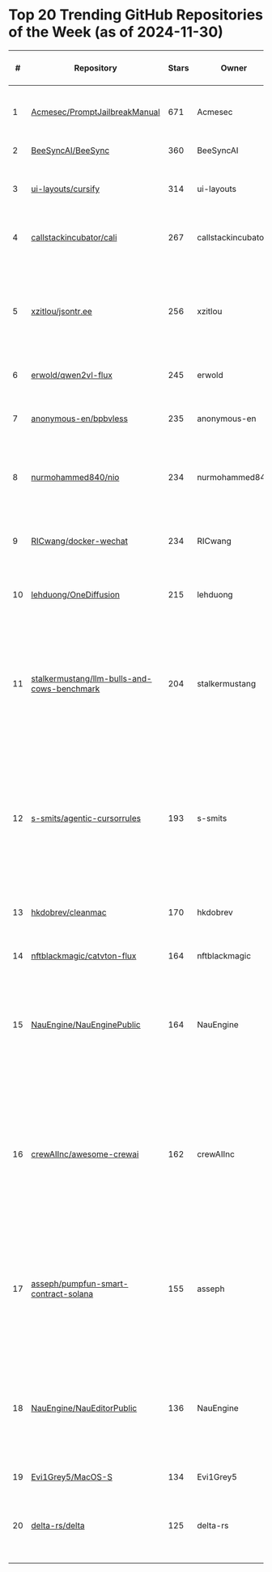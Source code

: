 # Top 20 Trending GitHub Repositories of the Week (as of 2024-11-30)

| # | Repository | Stars | Owner | Avatar | Description | Topics | URL | Created At | Updated At | Pushed At | Git URL | SSH URL | Clone URL | SVN URL | Homepage | Size | Language | Forks Count | Open Issues Count | Default Branch | License |
|---|------------|-------|-------|--------|-------------|--------|-----|------------|------------|-----------|---------|---------|-----------|---------|----------|------|----------|--------------|-------------------|----------------|---------|
| 1 | [Acmesec/PromptJailbreakManual](https://github.com/Acmesec/PromptJailbreakManual) | 671 | Acmesec | ![Acmesec's avatar](https://avatars.githubusercontent.com/u/43740052?v=4) | Prompt越狱手册 | No topics | [https://github.com/Acmesec/PromptJailbreakManual](https://github.com/Acmesec/PromptJailbreakManual) | 2024-11-25T15:10:33Z | 2024-11-30T04:13:11Z | 2024-11-26T11:57:38Z | git://github.com/Acmesec/PromptJailbreakManual.git | git@github.com:Acmesec/PromptJailbreakManual.git | https://github.com/Acmesec/PromptJailbreakManual.git | https://github.com/Acmesec/PromptJailbreakManual | No homepage | 13805 | No language specified | 65 | 1 | main | GNU General Public License v3.0 |
| 2 | [BeeSyncAI/BeeSync](https://github.com/BeeSyncAI/BeeSync) | 360 | BeeSyncAI | ![BeeSyncAI's avatar](https://avatars.githubusercontent.com/u/189791032?v=4) | No description | No topics | [https://github.com/BeeSyncAI/BeeSync](https://github.com/BeeSyncAI/BeeSync) | 2024-11-26T20:56:10Z | 2024-11-29T15:49:27Z | 2024-11-26T23:34:21Z | git://github.com/BeeSyncAI/BeeSync.git | git@github.com:BeeSyncAI/BeeSync.git | https://github.com/BeeSyncAI/BeeSync.git | https://github.com/BeeSyncAI/BeeSync | No homepage | 693 | TypeScript | 122 | 0 | main | Other |
| 3 | [ui-layouts/cursify](https://github.com/ui-layouts/cursify) | 314 | ui-layouts | ![ui-layouts's avatar](https://avatars.githubusercontent.com/u/188906022?v=4) | Cursor Animation Library for React & Next.js | No topics | [https://github.com/ui-layouts/cursify](https://github.com/ui-layouts/cursify) | 2024-11-24T20:57:38Z | 2024-11-30T03:43:19Z | 2024-11-29T18:36:21Z | git://github.com/ui-layouts/cursify.git | git@github.com:ui-layouts/cursify.git | https://github.com/ui-layouts/cursify.git | https://github.com/ui-layouts/cursify | https://cursify.vercel.app | 751 | TypeScript | 12 | 1 | main | No license |
| 4 | [callstackincubator/cali](https://github.com/callstackincubator/cali) | 267 | callstackincubator | ![callstackincubator's avatar](https://avatars.githubusercontent.com/u/40356278?v=4) | AI agent for building React Native apps | agents, ai, llm, react-native | [https://github.com/callstackincubator/cali](https://github.com/callstackincubator/cali) | 2024-11-23T09:51:41Z | 2024-11-30T01:07:39Z | 2024-11-29T22:34:47Z | git://github.com/callstackincubator/cali.git | git@github.com:callstackincubator/cali.git | https://github.com/callstackincubator/cali.git | https://github.com/callstackincubator/cali | No homepage | 7243 | TypeScript | 8 | 8 | main | MIT License |
| 5 | [xzitlou/jsontr.ee](https://github.com/xzitlou/jsontr.ee) | 256 | xzitlou | ![xzitlou's avatar](https://avatars.githubusercontent.com/u/1903014?v=4) | Effortlessly visualize JSON structures as dynamic tree diagrams | javascript, json, json-parser, json-schema, json-vi, json-visu, jsonlint, jsonlint-tree, jsontree, jsontree-library | [https://github.com/xzitlou/jsontr.ee](https://github.com/xzitlou/jsontr.ee) | 2024-11-25T19:04:10Z | 2024-11-30T04:10:05Z | 2024-11-29T22:53:31Z | git://github.com/xzitlou/jsontr.ee.git | git@github.com:xzitlou/jsontr.ee.git | https://github.com/xzitlou/jsontr.ee.git | https://github.com/xzitlou/jsontr.ee | https://jsontr.ee | 15 | JavaScript | 9 | 2 | main | MIT License |
| 6 | [erwold/qwen2vl-flux](https://github.com/erwold/qwen2vl-flux) | 245 | erwold | ![erwold's avatar](https://avatars.githubusercontent.com/u/14935942?v=4) | No description | No topics | [https://github.com/erwold/qwen2vl-flux](https://github.com/erwold/qwen2vl-flux) | 2024-11-25T11:54:06Z | 2024-11-30T04:16:06Z | 2024-11-26T12:38:47Z | git://github.com/erwold/qwen2vl-flux.git | git@github.com:erwold/qwen2vl-flux.git | https://github.com/erwold/qwen2vl-flux.git | https://github.com/erwold/qwen2vl-flux | No homepage | 64606 | Python | 21 | 10 | main | MIT License |
| 7 | [anonymous-en/bpbvless](https://github.com/anonymous-en/bpbvless) | 235 | anonymous-en | ![anonymous-en's avatar](https://avatars.githubusercontent.com/u/188286139?v=4) | 一键生成批量由bpb搭建的免费高速vless、Trojan节点 | No topics | [https://github.com/anonymous-en/bpbvless](https://github.com/anonymous-en/bpbvless) | 2024-11-23T14:08:16Z | 2024-11-30T04:19:14Z | 2024-11-23T14:32:16Z | git://github.com/anonymous-en/bpbvless.git | git@github.com:anonymous-en/bpbvless.git | https://github.com/anonymous-en/bpbvless.git | https://github.com/anonymous-en/bpbvless | No homepage | 3 | Python | 62 | 2 | main | No license |
| 8 | [nurmohammed840/nio](https://github.com/nurmohammed840/nio) | 234 | nurmohammed840 | ![nurmohammed840's avatar](https://avatars.githubusercontent.com/u/46383294?v=4) | Nio is an experimental async runtime for Rust | async, runtime | [https://github.com/nurmohammed840/nio](https://github.com/nurmohammed840/nio) | 2024-11-24T14:52:38Z | 2024-11-30T04:11:07Z | 2024-11-27T14:18:47Z | git://github.com/nurmohammed840/nio.git | git@github.com:nurmohammed840/nio.git | https://github.com/nurmohammed840/nio.git | https://github.com/nurmohammed840/nio | https://nurmohammed840.github.io/posts/announcing-nio/ | 541 | Rust | 5 | 0 | main | No license |
| 9 | [RICwang/docker-wechat](https://github.com/RICwang/docker-wechat) | 234 | RICwang | ![RICwang's avatar](https://avatars.githubusercontent.com/u/5809783?v=4) | 在docker里运行wechat，可以通过web或者VNC访问wechat | No topics | [https://github.com/RICwang/docker-wechat](https://github.com/RICwang/docker-wechat) | 2024-11-23T10:51:18Z | 2024-11-30T04:10:36Z | 2024-11-29T02:13:28Z | git://github.com/RICwang/docker-wechat.git | git@github.com:RICwang/docker-wechat.git | https://github.com/RICwang/docker-wechat.git | https://github.com/RICwang/docker-wechat | No homepage | 27 | Dockerfile | 13 | 3 | main | Apache License 2.0 |
| 10 | [lehduong/OneDiffusion](https://github.com/lehduong/OneDiffusion) | 215 | lehduong | ![lehduong's avatar](https://avatars.githubusercontent.com/u/27000711?v=4) | No description | No topics | [https://github.com/lehduong/OneDiffusion](https://github.com/lehduong/OneDiffusion) | 2024-11-24T21:52:50Z | 2024-11-30T03:05:39Z | 2024-11-26T04:29:22Z | git://github.com/lehduong/OneDiffusion.git | git@github.com:lehduong/OneDiffusion.git | https://github.com/lehduong/OneDiffusion.git | https://github.com/lehduong/OneDiffusion | No homepage | 20135 | No language specified | 4 | 4 | main | No license |
| 11 | [stalkermustang/llm-bulls-and-cows-benchmark](https://github.com/stalkermustang/llm-bulls-and-cows-benchmark) | 204 | stalkermustang | ![stalkermustang's avatar](https://avatars.githubusercontent.com/u/26546178?v=4) | A mini-framework for evaluating LLM performance on the Bulls and Cows number guessing game, supporting multiple LLM providers. | benchmark, benchmarking, chatgpt, games, llm, openai, python, reasoning | [https://github.com/stalkermustang/llm-bulls-and-cows-benchmark](https://github.com/stalkermustang/llm-bulls-and-cows-benchmark) | 2024-11-26T07:58:12Z | 2024-11-30T03:43:40Z | 2024-11-26T12:06:46Z | git://github.com/stalkermustang/llm-bulls-and-cows-benchmark.git | git@github.com:stalkermustang/llm-bulls-and-cows-benchmark.git | https://github.com/stalkermustang/llm-bulls-and-cows-benchmark.git | https://github.com/stalkermustang/llm-bulls-and-cows-benchmark | No homepage | 2038 | HTML | 1 | 0 | main | MIT License |
| 12 | [s-smits/agentic-cursorrules](https://github.com/s-smits/agentic-cursorrules) | 193 | s-smits | ![s-smits's avatar](https://avatars.githubusercontent.com/u/167638923?v=4) | A practical approach to managing multiple AI agents in Cursor through strict file-tree partitioning and domain boundaries. | No topics | [https://github.com/s-smits/agentic-cursorrules](https://github.com/s-smits/agentic-cursorrules) | 2024-11-25T19:34:15Z | 2024-11-30T03:49:33Z | 2024-11-28T14:03:30Z | git://github.com/s-smits/agentic-cursorrules.git | git@github.com:s-smits/agentic-cursorrules.git | https://github.com/s-smits/agentic-cursorrules.git | https://github.com/s-smits/agentic-cursorrules | No homepage | 47 | Python | 19 | 0 | main | No license |
| 13 | [hkdobrev/cleanmac](https://github.com/hkdobrev/cleanmac) | 170 | hkdobrev | ![hkdobrev's avatar](https://avatars.githubusercontent.com/u/506129?v=4) | Clean your macOS with a script, not an expensive app | No topics | [https://github.com/hkdobrev/cleanmac](https://github.com/hkdobrev/cleanmac) | 2024-11-26T21:44:55Z | 2024-11-30T04:14:13Z | 2024-11-28T18:10:38Z | git://github.com/hkdobrev/cleanmac.git | git@github.com:hkdobrev/cleanmac.git | https://github.com/hkdobrev/cleanmac.git | https://github.com/hkdobrev/cleanmac | No homepage | 16 | Shell | 9 | 3 | main | MIT License |
| 14 | [nftblackmagic/catvton-flux](https://github.com/nftblackmagic/catvton-flux) | 164 | nftblackmagic | ![nftblackmagic's avatar](https://avatars.githubusercontent.com/u/108916776?v=4) | No description | No topics | [https://github.com/nftblackmagic/catvton-flux](https://github.com/nftblackmagic/catvton-flux) | 2024-11-24T01:17:09Z | 2024-11-30T03:27:07Z | 2024-11-26T22:23:25Z | git://github.com/nftblackmagic/catvton-flux.git | git@github.com:nftblackmagic/catvton-flux.git | https://github.com/nftblackmagic/catvton-flux.git | https://github.com/nftblackmagic/catvton-flux | No homepage | 5777 | Python | 13 | 7 | main | No license |
| 15 | [NauEngine/NauEnginePublic](https://github.com/NauEngine/NauEnginePublic) | 164 | NauEngine | ![NauEngine's avatar](https://avatars.githubusercontent.com/u/135136171?v=4) | Nau Engine is a free open-source game engine that's designed to be versatile and accessible to everyone.  | No topics | [https://github.com/NauEngine/NauEnginePublic](https://github.com/NauEngine/NauEnginePublic) | 2024-11-24T16:30:25Z | 2024-11-29T19:46:57Z | 2024-11-29T19:46:52Z | git://github.com/NauEngine/NauEnginePublic.git | git@github.com:NauEngine/NauEnginePublic.git | https://github.com/NauEngine/NauEnginePublic.git | https://github.com/NauEngine/NauEnginePublic | https://nauengine.org | 326667 | C++ | 20 | 11 | main | Other |
| 16 | [crewAIInc/awesome-crewai](https://github.com/crewAIInc/awesome-crewai) | 162 | crewAIInc | ![crewAIInc's avatar](https://avatars.githubusercontent.com/u/170677839?v=4) | A curated list of open-source projects built by the CrewAI community. Discover, contribute, and extend the possibilities of AI agents with CrewAI. | No topics | [https://github.com/crewAIInc/awesome-crewai](https://github.com/crewAIInc/awesome-crewai) | 2024-11-25T15:39:51Z | 2024-11-29T22:30:10Z | 2024-11-26T17:08:50Z | git://github.com/crewAIInc/awesome-crewai.git | git@github.com:crewAIInc/awesome-crewai.git | https://github.com/crewAIInc/awesome-crewai.git | https://github.com/crewAIInc/awesome-crewai | No homepage | 29 | No language specified | 16 | 1 | main | MIT License |
| 17 | [asseph/pumpfun-smart-contract-solana](https://github.com/asseph/pumpfun-smart-contract-solana) | 155 | asseph | ![asseph's avatar](https://avatars.githubusercontent.com/u/125123579?v=4) | PumpFun Smart Contract Meteora CPI : Original Pump.Fun Smart Contract Fork. Pump Fun Smart Contract Boilerplate | cpi, meteora, pumpfun-smart-contract, rust, solana | [https://github.com/asseph/pumpfun-smart-contract-solana](https://github.com/asseph/pumpfun-smart-contract-solana) | 2024-11-29T12:09:16Z | 2024-11-30T04:17:49Z | 2024-11-29T13:06:24Z | git://github.com/asseph/pumpfun-smart-contract-solana.git | git@github.com:asseph/pumpfun-smart-contract-solana.git | https://github.com/asseph/pumpfun-smart-contract-solana.git | https://github.com/asseph/pumpfun-smart-contract-solana | https://pump.science | 148 | Rust | 143 | 0 | master | No license |
| 18 | [NauEngine/NauEditorPublic](https://github.com/NauEngine/NauEditorPublic) | 136 | NauEngine | ![NauEngine's avatar](https://avatars.githubusercontent.com/u/135136171?v=4) | Nau Engine is a free open-source game engine that's designed to be versatile and accessible to everyone.  | No topics | [https://github.com/NauEngine/NauEditorPublic](https://github.com/NauEngine/NauEditorPublic) | 2024-11-25T13:20:48Z | 2024-11-29T19:48:41Z | 2024-11-29T20:59:03Z | git://github.com/NauEngine/NauEditorPublic.git | git@github.com:NauEngine/NauEditorPublic.git | https://github.com/NauEngine/NauEditorPublic.git | https://github.com/NauEngine/NauEditorPublic | https://nauengine.org | 3480 | C++ | 8 | 21 | main | Other |
| 19 | [Evi1Grey5/MacOS-S](https://github.com/Evi1Grey5/MacOS-S) | 134 | Evi1Grey5 | ![Evi1Grey5's avatar](https://avatars.githubusercontent.com/u/180374386?v=4) | MacOS S | No topics | [https://github.com/Evi1Grey5/MacOS-S](https://github.com/Evi1Grey5/MacOS-S) | 2024-11-23T18:17:44Z | 2024-11-29T19:46:26Z | 2024-11-23T18:22:42Z | git://github.com/Evi1Grey5/MacOS-S.git | git@github.com:Evi1Grey5/MacOS-S.git | https://github.com/Evi1Grey5/MacOS-S.git | https://github.com/Evi1Grey5/MacOS-S | No homepage | 18 | Objective-C | 70 | 0 | main | No license |
| 20 | [delta-rs/delta](https://github.com/delta-rs/delta) | 125 | delta-rs | ![delta-rs's avatar](https://avatars.githubusercontent.com/u/189621827?v=4) | An Open-Source Machine Learning Framework in Rust Δ | deep-learning, delta, delta-rs, machine-learning, ml, neural-network, rust | [https://github.com/delta-rs/delta](https://github.com/delta-rs/delta) | 2024-11-25T12:39:43Z | 2024-11-30T03:03:48Z | 2024-11-30T00:05:45Z | git://github.com/delta-rs/delta.git | git@github.com:delta-rs/delta.git | https://github.com/delta-rs/delta.git | https://github.com/delta-rs/delta | No homepage | 112 | Rust | 4 | 0 | master | BSD 3-Clause "New" or "Revised" License |